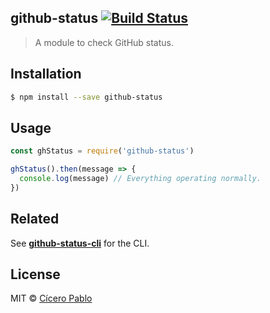## github-status [![Build Status](https://travis-ci.org/ciceropablo/github-status.svg)](https://travis-ci.org/ciceropablo/github-status)
> A module to check GitHub status.

## Installation

```sh
$ npm install --save github-status
```

## Usage

```js
const ghStatus = require('github-status')

ghStatus().then(message => {
  console.log(message) // Everything operating normally.
})
```

## Related

See **[github-status-cli](https://github.com/ciceropablo/github-status-cli)** for the CLI.

## License

MIT © [Cícero Pablo](http://ciceropablo.github.io)
